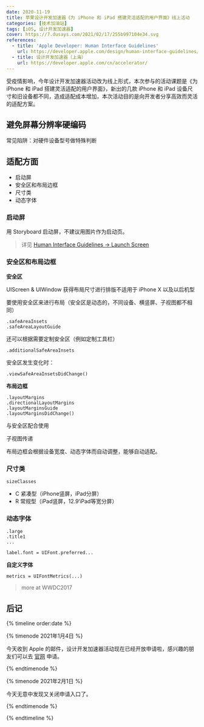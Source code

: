 ```yaml
---
date: 2020-11-19
title: 苹果设计开发加速器《为 iPhone 和 iPad 搭建灵活适配的用户界面》线上活动
categories: [技术加油站]
tags: [iOS, 设计开发加速器]
cover: https://7.dusays.com/2021/02/17/255b997104e34.svg
references:
  - title: 'Apple Developer: Human Interface Guidelines'
    url: https://developer.apple.com/design/human-interface-guidelines/ios/app-architecture/launching/
  - title: 设计开发加速器（上海）
    url: https://developer.apple.com/cn/accelerator/
---
```


受疫情影响，今年设计开发加速器活动改为线上形式，本次参与的活动课题是《为 iPhone 和 iPad 搭建灵活适配的用户界面》，新出的几款 iPhone 和 iPad 设备尺寸和旧设备都不同，造成适配成本增加，本次活动目的是向开发者分享高效而灵活的适配方案。

<!-- more -->

## 避免屏幕分辨率硬编码

常见陷阱：对硬件设备型号做特殊判断

## 适配方面

- 启动屏
- 安全区和布局边框
- 尺寸类
- 动态字体


### 启动屏

用 Storyboard 启动屏，不建议用图片作为启动页。

> 详见 [Human Interface Guidelines -> Launch Screen](https://developer.apple.com/design/human-interface-guidelines/ios/app-architecture/launching/)


### 安全区和布局边框

**安全区**

UIScreen & UIWindow 获得布局尺寸进行排版不适用于 iPhone X 以及以后机型

要使用安全区来进行布局（安全区是动态的，不同设备、横竖屏、子视图都不相同）

```
.safeAreaInsets
.safeAreaLayoutGuide
```

还可以根据需要定制安全区（例如定制工具栏）

```
.additionalSafeAreaInsets
```

安全区发生变化时：

```
.viewSafeAreaInsetsDidChange()
```



**布局边框**

```
.layoutMargins
.directionalLayoutMargins
.layoutMarginsGuide
.layoutMarginsDidChange()
```

与安全区配合使用

子视图传递

布局边框会根据设备宽度、动态字体而自动调整，能够自动适配。



### 尺寸类

```
sizeClasses
```

- C 紧凑型（iPhone竖屏，iPad分屏）
- R 常规型（iPad竖屏，12.9‘iPad等宽分屏）



### 动态字体

```
.large
.title1
...

label.font = UIFont.preferred...
```

**自定义字体**

```
metrics = UIFontMetrics(...)
```

> more at WWDC2017

## 后记

{% timeline order:date %}

{% timenode 2021年1月4日 %}

今天收到 Apple 的邮件，设计开发加速器活动现在已经开放申请啦，感兴趣的朋友们可以去 [官网](https://developer.apple.com/cn/accelerator/) 申请。

{% endtimenode %}

{% timenode 2021年2月1日 %}

今天无意中发现又关闭申请入口了。

{% endtimenode %}

{% endtimeline %}
